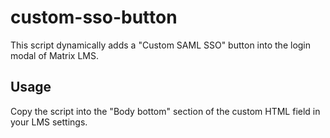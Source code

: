 # custom-sso-button

This script dynamically adds a "Custom SAML SSO" button into the login modal of Matrix LMS.

## Usage

Copy the script into the "Body bottom" section of the custom HTML field in your LMS settings.

